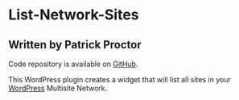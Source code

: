 # List-Network-Sites
## Written by Patrick Proctor

Code repository is available on [GitHub](https://github.com/patproct/List-Network-Sites "List Network Sites plugin on GitHub").

This WordPress plugin creates a widget that will list all sites in your [WordPress](http://www.wordpress.org/ "WordPress.org") Multisite Network.